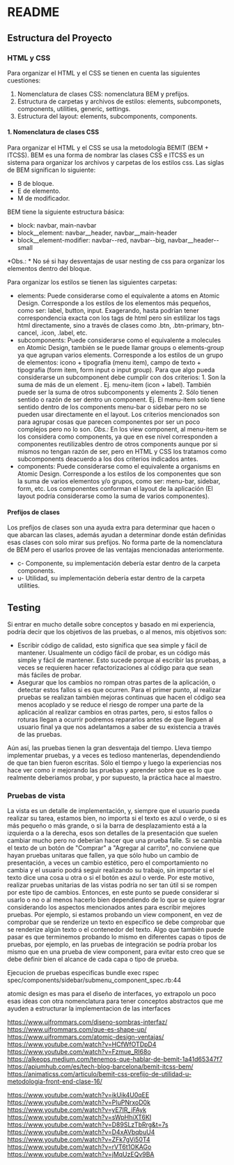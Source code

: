 # README

## Estructura del Proyecto
### HTML y CSS
Para organizar el HTML y el CSS se tienen en cuenta las siguientes cuestiones:
1. Nomenclatura de clases CSS: nomenclatura BEM y prefijos.
2. Estructura de carpetas y archivos de estilos: elements, subcomponets, components, utilities, generic, settings.
3. Estructura del layout: elements, subcomponents, components.


#### 1. Nomenclatura de clases CSS

Para organizar el HTML y el CSS se usa la metodología BEMIT (BEM + ITCSS). BEM es una forma de nombrar las clases CSS e ITCSS es un sistema para organizar los archivos y carpetas de los estilos css.
Las siglas de BEM significan lo siguiente:
- B de bloque.
- E de elemento.
- M de modificador.

BEM tiene la siguiente estructura básica:
- block: navbar, main-navbar
- block__element: navbar__header, navbar__main-header
- block__element-modifier: navbar--red, navbar--big, navbar__header--small

*Obs.: * No sé si hay desventajas de usar nesting de css para organizar los elementos dentro del bloque.

Para organizar los estilos se tienen las siguientes carpetas:
- elements: Puede considerarse como el equivalente a atoms en Atomic Design. Corresponde a los estilos de los elementos más pequeños, como ser: label, button, input. Exagerando, hasta podrían tener correspondencia exacta con los tags de html pero sin estilizar los tags html directamente, sino a través de clases como .btn, .btn-primary, btn-cancel, .icon, .label, etc.
- subcomponents: Puede considerarse como el equivalente a molecules en Atomic Design, también se le puede llamar groups o elements-group ya que agrupan varios elements. Corresponde a los estilos de un grupo de elementos: icono + tipografia (menu item), campo de texto + tipografia (form item, form input o input group). Para que algo pueda considerarse un subcomponent debe cumplir con dos criterios: 1. Son la suma de más de un element . Ej. menu-item (icon + label). También puede ser la suma de otros subcomponents y elements 2. Sólo tienen sentido o razón de ser dentro un component. Ej. El menu-item solo tiene sentido dentro de los components menu-bar o sidebar pero no se pueden usar directamente en el layout. Los criterios mencionados son para agrupar cosas que parecen componentes por ser un poco complejos pero no lo son. *Obs.:* En los view component, al menu-item se los considera como components, ya que en ese nivel corresponden a componentes reutilizables dentro de otros components aunque por si mismos no tengan razón de ser, pero en HTML y CSS los tratamos como subcomponents deacuerdo a los dos criterios indicados antes.
- components: Puede considerarse como el equivalente a organisms en Atomic Design. Corresponde a los estilos de los componentes que son la suma de varios elementos y/o grupos, como ser: menu-bar, sidebar, form, etc. Los componentes conforman el layout de la aplicación (El layout podría considerarse como la suma de varios componentes).


#### Prefijos de clases
Los prefijos de clases son una ayuda extra para determinar que hacen o que abarcan las clases, además ayudan a determinar donde están definidas esas clases con solo mirar sus prefijos. No forma parte de la nomenclatura de BEM pero el usarlos provee de las ventajas mencionadas anteriormente.
- c- Componente, su implementación debería estar dentro de la carpeta components.
- u- Utilidad, su implementación debería estar dentro de la carpeta utilities.

## Testing
Si entrar en mucho detalle sobre conceptos y basado en mi experiencia, podría decir que los objetivos de las pruebas, o al menos, mis objetivos son:
- Escribir código de calidad, esto significa que sea simple y fácil de mantener. Usualmente un código fácil de probar, es un código más simple y fácil de mantener. Esto sucede porque al escribir las pruebas, a veces se requieren hacer refactorizaciones al código para que sean más fáciles de probar.
- Asegurar que los cambios no rompan otras partes de la aplicación, o detectar estos fallos si es que ocurren. Para el primer punto, al realizar pruebas se realizan también mejoras continuas que hacen el código sea menos acoplado y se reduce el riesgo de romper una parte de la aplicación al realizar cambios en otras partes, pero, si estos fallos o roturas llegan a ocurrir podremos repararlos antes de que lleguen al usuario final ya que nos adelantamos a saber de su existencia a través de las pruebas.

Aún así, las pruebas tienen la gran desventaja del tiempo. Lleva tiempo implementar pruebas, y a veces es tedioso mantenerlas, dependendiendo de que tan bien fueron escritas. Sólo el tiempo y luego la experiencias nos hace ver como ir mejorando las pruebas y aprender sobre que es lo que realmente deberiamos probar, y por supuesto, la práctica hace al maestro.

### Pruebas de vista
La vista es un detalle de implementación, y, siempre que el usuario pueda realizar su tarea, estamos bien, no importa si el texto es azul o verde, o si es más pequeño o más grande, o si la barra de desplazamiento está a la izquierda o a la derecha, esos son detalles de la presentación que suelen cambiar mucho pero no deberían hacer que una prueba falle.
Si se cambia el texto de un botón de "Comprar" a "Agregar al carrito", no conviene que hayan pruebas unitaras que fallen, ya que sólo hubo un cambio de presentación, a veces un cambio estético, pero el comportamiento no cambia y el usuario podrá seguir realizando su trabajo, sin importar si el texto dice una cosa u otra o si el botón es azul o verde. Por este motivo, realizar pruebas unitarias de las vistas podría no ser tan útil si se rompen por este tipo de cambios. Entonces, en este punto se puede considerar si usarlo o no o al menos hacerlo bien dependiendo de lo que se quiere lograr considerando los aspectos mencionados antes para escribir mejores pruebas. Por ejemplo, si estamos probando un view component, en vez de comprobar que se renderize un texto en específico se debe comprobar que se renderize algún texto o el contenedor del texto.
Algo que también puede pasar es que terminemos probando lo mismo en diferentes capas o tipos de pruebas, por ejemplo, en las pruebas de integración se podría probar los mismo que en una prueba de view component, para evitar esto creo que se debe definir bien el alcance de cada capa o tipo de prueba.

Ejecucion de pruebas especificas
bundle exec rspec spec/components/sidebar/submenu_component_spec.rb:44


atomic design es mas para el diseño de interfaces, yo extrapolo un poco esas ideas con otra nomenclatura para tener conceptos abstractos que me ayuden a estructurar la implementacion de las interfaces

https://www.uifrommars.com/diseno-sombras-interfaz/
https://www.uifrommars.com/que-es-shape-up/
https://www.uifrommars.com/atomic-design-ventajas/
https://www.youtube.com/watch?v=HCfWfOTDpD4
https://www.youtube.com/watch?v=Fzmue_RI68o
https://alkeops.medium.com/tenemos-que-hablar-de-bemit-1a41d65347f7
https://apiumhub.com/es/tech-blog-barcelona/bemit-itcss-bem/
https://animaticss.com/articulo/bemit-css-prefijo-de-utilidad-u-metodologia-front-end-clase-16/


https://www.youtube.com/watch?v=ikUik4U0qEE
https://www.youtube.com/watch?v=PIuPNrxoD0k
https://www.youtube.com/watch?v=yE7IR_jFAyk
https://www.youtube.com/watch?v=sWpHhiXT6KI
https://www.youtube.com/watch?v=D89SLzTbRrg&t=7s
https://www.youtube.com/watch?v=D4xAVbqbuU4
https://www.youtube.com/watch?v=ZFk7gVi50T4
https://www.youtube.com/watch?v=rVT6t1OKAGo
https://www.youtube.com/watch?v=jMqUzEQv9BA



